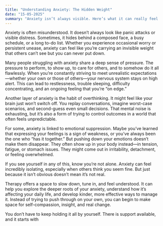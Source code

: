 ```yaml
---
title: "Understanding Anxiety: The Hidden Weight"
date: "15-05-2025"
summary: "Anxiety isn’t always visible. Here’s what it can really feel like—and how therapy can help."
---
```


Anxiety is often misunderstood. It doesn’t always look like panic attacks or visible distress. Sometimes, it hides behind a composed face, a busy schedule, or a long to-do list. Whether you experience occasional worry or persistent unease, anxiety can feel like you’re carrying an invisible weight that others can’t see but you can never put down.

Many people struggling with anxiety share a deep sense of pressure. The pressure to perform, to show up, to care for others, and to somehow do it all flawlessly. When you’re constantly striving to meet unrealistic expectations—whether your own or those of others—your nervous system stays on high alert. This can lead to restlessness, trouble sleeping, difficulty concentrating, and an ongoing feeling that you’re “on edge.”

Another layer of anxiety is the habit of overthinking. It might feel like your brain just won’t switch off. You replay conversations, imagine worst-case scenarios, and second-guess even small decisions. That mental noise is exhausting, but it’s also a form of trying to control outcomes in a world that often feels unpredictable.

For some, anxiety is linked to emotional suppression. Maybe you’ve learned that expressing your feelings is a sign of weakness, or you’ve always been the one who “has it together.” But pushing down your emotions doesn’t make them disappear. They often show up in your body instead—in tension, fatigue, or stomach issues. They might come out in irritability, detachment, or feeling overwhelmed.

If you see yourself in any of this, know you’re not alone. Anxiety can feel incredibly isolating, especially when others think you seem fine. But just because it isn’t obvious doesn’t mean it’s not real.

Therapy offers a space to slow down, tune in, and feel understood. It can help you explore the deeper roots of your anxiety, understand how it’s affecting your daily life, and develop kinder, more effective ways to manage it. Instead of trying to push through on your own, you can begin to make space for self-compassion, insight, and real change.

You don’t have to keep holding it all by yourself. There is support available, and it starts with
